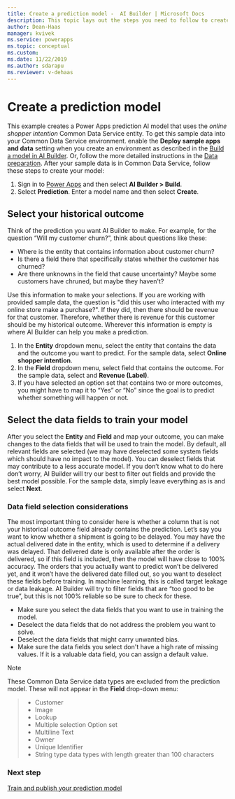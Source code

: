 ```yaml
---
title: Create a prediction model -  AI Builder | Microsoft Docs
description: This topic lays out the steps you need to follow to create a prediction model in AI Builder. 
author: Dean-Haas
manager: kvivek
ms.service: powerapps
ms.topic: conceptual
ms.custom: 
ms.date: 11/22/2019
ms.author: sdarapu
ms.reviewer: v-dehaas
---
```


# Create a prediction model

This example creates a Power Apps prediction AI model that uses the *online shopper intention* Common Data Service entity.  To get this sample data into your Common Data Service environment. enable the **Deploy sample apps and data** setting when you create an environment as described in the [Build a model in AI Builder](build-model.md). Or, follow the more detailed instructions in the [Data preparation](prediction-data-prep.md). After your sample data is in Common Data Service, follow these steps to create your model:

1. Sign in to [Power Apps](https://make.powerapps.com) and then select **AI Builder > Build**.
2. Select **Prediction**. Enter a model name and then select **Create**.

## Select your historical outcome

Think of the prediction you want AI Builder to make. For example, for the question “Will my customer churn?”, think about questions like these:

- Where is the entity that contains information about customer churn?
- Is there a field there that specifically states whether the customer has churned?
- Are there unknowns in the field that cause uncertainty? Maybe some customers have chruned, but maybe they haven't? 

Use this information to make your selections. If you are working with provided sample data, the question is "did this user who interacted with my online store make a purchase?". If they did, then there should be revenue for that customer. Therefore, whether there is revenue for this customer should be my historical outcome. Wherever this information is empty is where AI Builder can help you make a prediction.

1. In the **Entity** dropdown menu, select the entity that contains the data and the outcome you want to predict. For the sample data, select **Online shopper intention**.
1. In the **Field** dropdown menu, select field that contains the outcome. For the sample data, select and **Revenue (Label)**.
1. If you have selected an option set that contains two or more outcomes, you might have to map it to “Yes” or “No” since the goal is to predict whether something will happen or not.


## Select the data fields to train your model

After you select the **Entity** and **Field** and map your outcome, you can make changes to the data fields that will be used to train the model. By default, all relevant fields are selected (we may have deselected some system fields which should have no impact to the model). You can deselect fields that may contribute to a less accurate model. If you don’t know what to do here don’t worry, AI Builder will try our best to filter out fields and provide the best model possible. For the sample data, simply leave everything as is and select **Next**.

### Data field selection considerations

The most important thing to consider here is whether a column that is not your historical outcome field already contains the prediction. Let’s say you want to know whether a shipment is going to be delayed. You may have the actual delivered date in the entity, which is used to determine if a delivery was delayed. That delivered date is only available after the order is delivered, so if this field is included, then the model will have close to 100% accuracy. The orders that you actually want to predict won’t be delivered yet, and it won’t have the delivered date filled out, so you want to deselect these fields before training. In machine learning, this is called target leakage or data leakage. AI Builder will try to filter fields that are “too good to be true”, but this is not 100% reliable so be sure to check for these.

- Make sure you select the data fields that you want to use in training the model.
- Deselect the data fields that do not address the problem you want to solve.
- Deselect the data fields that might carry unwanted bias.
- Make sure the data fields you select don't have a high rate of missing values. If it is a valuable data field, you can assign a default value.

> [!NOTE]
> These Common Data Service data types are excluded from the prediction model. These will not appear in the **Field** drop-down menu:

> - Customer
> - Image
> - Lookup
> - Multiple selection Option set
> - Multiline Text
> - Owner
> - Unique Identifier
> - String type data types with length greater than 100 characters

### Next step
[Train and publish your prediction model](prediction-train-model.md)<br/>

